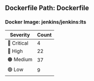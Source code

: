 ## Dockerfile Path: Dockerfile

### Docker Image: jenkins/jenkins:lts
| Severity | Count |
|----------|-------|
| 🛑 Critical | 4 |
| 🔴 High | 22 |
| 🟠 Medium | 37 |
| 🟢 Low | 9 |